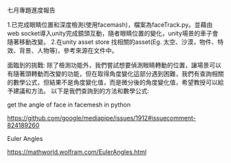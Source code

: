 七月專題進度報告

1.已完成眼睛位置和深度檢測(使用facemash)，檔案為faceTrack.py。並藉由web socket導入unity完成鏡頭互動，隨者眼睛位置的變化，unity場景的車子會隨著移動改變。
2.在unity asset store 找相關的asset(Eg. 太空、沙漠，物件、特效、背景、人物等)，參考來源在文件中。

面臨到的挑戰:
除了檢測功能外，我們嘗試想要偵測眼睛轉動的位置，讓場景可以有隨著頭轉動而改變的功能，但在取得角度變化這部分遇到困難，我們有查詢相關的數學公式，但結果不是角度變化值，而是微分後的角度變化值，希望教授可以給予建議和方法。
以下是我們查詢到的方法和數學公式:

get the angle of face in facemesh in python 

https://github.com/google/mediapipe/issues/1912#issuecomment-824189260

Euler Angles

https://mathworld.wolfram.com/EulerAngles.html

